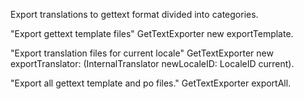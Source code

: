 Export translations to gettext format divided into categories.

"Export gettext template files"
GetTextExporter new exportTemplate.

"Export translation files for current locale"
GetTextExporter new exportTranslator: (InternalTranslator newLocaleID: LocaleID current).

"Export all gettext template and po files."
GetTextExporter exportAll.

